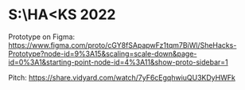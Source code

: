 # S:\HA<KS 2022 

Prototype on Figma: https://www.figma.com/proto/cGY8fSApapwFz1tqm7BiWl/SheHacks-Prototype?node-id=9%3A15&scaling=scale-down&page-id=0%3A1&starting-point-node-id=4%3A11&show-proto-sidebar=1 

Pitch: https://share.vidyard.com/watch/7yF6cEgqhwiuQU3KDyHWFk

